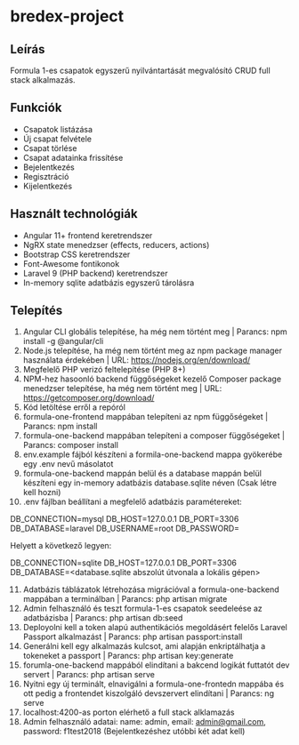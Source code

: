 # bredex-project
## Leírás
Formula 1-es csapatok egyszerű nyilvántartását megvalósító CRUD full stack alkalmazás.

## Funkciók
- Csapatok listázása
- Új csapat felvétele
- Csapat törlése
- Csapat adatainka frissítése
- Bejelentkezés
- Regisztráció
- Kijelentkezés

## Használt technológiák
- Angular 11+ frontend keretrendszer
- NgRX state menedzser (effects, reducers, actions)
- Bootstrap CSS keretrendszer
- Font-Awesome fontikonok
- Laravel 9 (PHP backend) keretrendszer
- In-memory sqlite adatbázis egyszerű tárolásra

## Telepítés
1) Angular CLI globális telepítése, ha még nem történt meg | Parancs: npm install -g @angular/cli
2) Node.js telepítése, ha még nem történt meg az npm package manager használata érdekében | URL: https://nodejs.org/en/download/
3) Megfelelő PHP verizó feltelepítése (PHP 8+)
4) NPM-hez hasoonló backend függőségeket kezelő Composer package menedzser telepítése, ha még nem történt meg | URL: https://getcomposer.org/download/
5) Kód letöltése erről a repóról
6) formula-one-frontend mappában telepíteni az npm függőségeket | Parancs: npm install
7) formula-one-backend mappában telepíteni a composer függőségeket | Parancs: composer install 
8) env.example fájból készíteni a formila-one-backend mappa gyökerébe egy .env nevű másolatot
9) formula-one-backend mappán belül és a database mappán belül készíteni egy in-memory adatbázis database.sqlite néven (Csak létre kell hozni)
10) .env fájlban beállítani a megfelelő adatbázis paramétereket:

DB_CONNECTION=mysql
DB_HOST=127.0.0.1
DB_PORT=3306
DB_DATABASE=laravel
DB_USERNAME=root
DB_PASSWORD=

Helyett a következő legyen:

DB_CONNECTION=sqlite
DB_HOST=127.0.0.1
DB_PORT=3306
DB_DATABASE=<database.sqlite abszolút útvonala a lokális gépen>

11) Adatbázis táblázatok létrehozása migrációval a formula-one-backend mappában a terminálban | Parancs: php artisan migrate
12) Admin felhasználó és teszt formula-1-es csapatok seedeleése az adatbázisba | Parancs: php artisan db:seed
13) Deployolni kell a token alapú authentikációs megoldásért felelős Laravel Passport alkalmazást | Parancs: php artisan passport:install
14) Generálni kell egy alkalmazás kulcsot, ami alapján enkriptálhatja a tokeneket a passport | Parancs: php artisan key:generate
15) forumla-one-backend mappából elindítani a bakcend logikát futtatót dev servert | Parancs: php artisan serve
16) Nyitni egy új terminált, elnavigálni a formula-one-frontedn mappába és ott pedig a frontendet kiszolgáló devszervert elindítani | Parancs: ng serve
17) localhost:4200-as porton elérhető a full stack alklamazás
18) Admin felhasználó adatai: name: admin, email: admin@gmail.com, password: f1test2018 (Bejelentkezéshez utóbbi két adat kell)
